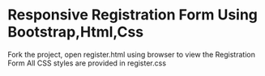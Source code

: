 # Responsive Registration Form Using Bootstrap,Html,Css

Fork the project, open register.html using browser to view the Registration Form
All CSS styles are provided in register.css

